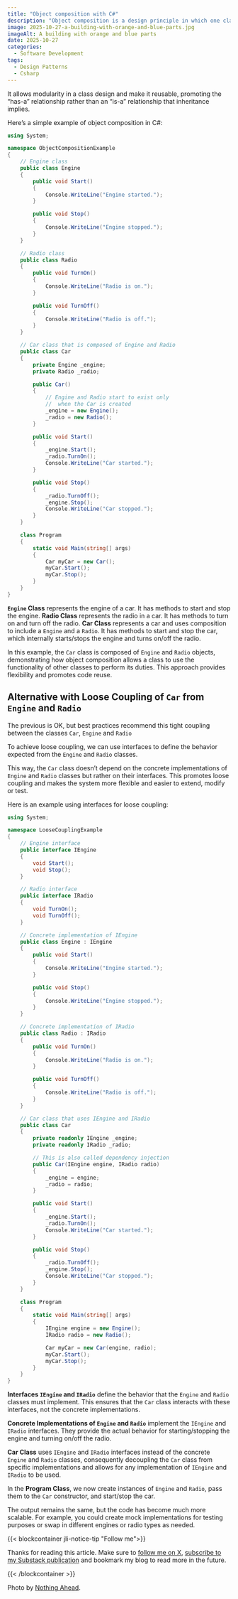 ```yaml
---
title: "Object composition with C#"
description: "Object composition is a design principle in which one class is composed of one or more objects of other classes."
image: 2025-10-27-a-building-with-orange-and-blue-parts.jpg
imageAlt: A building with orange and blue parts
date: 2025-10-27
categories:
  - Software Development
tags:
  - Design Patterns
  - Csharp
---
```


It allows modularity in a class design and make it reusable, promoting the “has-a” relationship rather than an “is-a” relationship that inheritance implies.

Here’s a simple example of object composition in C#:

```csharp
using System;

namespace ObjectCompositionExample
{
    // Engine class
    public class Engine
    {
        public void Start()
        {
            Console.WriteLine("Engine started.");
        }

        public void Stop()
        {
            Console.WriteLine("Engine stopped.");
        }
    }

    // Radio class
    public class Radio
    {
        public void TurnOn()
        {
            Console.WriteLine("Radio is on.");
        }

        public void TurnOff()
        {
            Console.WriteLine("Radio is off.");
        }
    }

    // Car class that is composed of Engine and Radio
    public class Car
    {
        private Engine _engine;
        private Radio _radio;

        public Car()
        {
            // Engine and Radio start to exist only
            //  when the Car is created
            _engine = new Engine();
            _radio = new Radio();
        }

        public void Start()
        {
            _engine.Start();
            _radio.TurnOn();
            Console.WriteLine("Car started.");
        }

        public void Stop()
        {
            _radio.TurnOff();
            _engine.Stop();
            Console.WriteLine("Car stopped.");
        }
    }

    class Program
    {
        static void Main(string[] args)
        {
            Car myCar = new Car();
            myCar.Start();
            myCar.Stop();
        }
    }
}

```

**`Engine` Class** represents the engine of a car. It has methods to start and stop the engine.
**Radio Class** represents the radio in a car. It has methods to turn on and turn off the radio.
**Car Class** represents a car and uses composition to include a `Engine` and a `Radio`. It has methods to start and stop the car, which internally starts/stops the engine and turns on/off the radio.

In this example, the `Car` class is composed of `Engine` and `Radio` objects, demonstrating how object composition allows a class to use the functionality of other classes to perform its duties. This approach provides flexibility and promotes code reuse.

## Alternative with Loose Coupling of `Car` from `Engine` and `Radio`

The previous is OK, but best practices recommend this tight coupling between the classes `Car`, `Engine` and `Radio`

To achieve loose coupling, we can use interfaces to define the behavior expected from the `Engine` and `Radio` classes.

This way, the `Car` class doesn’t depend on the concrete implementations of `Engine` and `Radio` classes but rather on their interfaces. This promotes loose coupling and makes the system more flexible and easier to extend, modify or test.

Here is an example using interfaces for loose coupling:

```csharp
using System;

namespace LooseCouplingExample
{
    // Engine interface
    public interface IEngine
    {
        void Start();
        void Stop();
    }

    // Radio interface
    public interface IRadio
    {
        void TurnOn();
        void TurnOff();
    }

    // Concrete implementation of IEngine
    public class Engine : IEngine
    {
        public void Start()
        {
            Console.WriteLine("Engine started.");
        }

        public void Stop()
        {
            Console.WriteLine("Engine stopped.");
        }
    }

    // Concrete implementation of IRadio
    public class Radio : IRadio
    {
        public void TurnOn()
        {
            Console.WriteLine("Radio is on.");
        }

        public void TurnOff()
        {
            Console.WriteLine("Radio is off.");
        }
    }

    // Car class that uses IEngine and IRadio
    public class Car
    {
        private readonly IEngine _engine;
        private readonly IRadio _radio;

        // This is also called dependency injection
        public Car(IEngine engine, IRadio radio)
        {
            _engine = engine;
            _radio = radio;
        }

        public void Start()
        {
            _engine.Start();
            _radio.TurnOn();
            Console.WriteLine("Car started.");
        }

        public void Stop()
        {
            _radio.TurnOff();
            _engine.Stop();
            Console.WriteLine("Car stopped.");
        }
    }

    class Program
    {
        static void Main(string[] args)
        {
            IEngine engine = new Engine();
            IRadio radio = new Radio();

            Car myCar = new Car(engine, radio);
            myCar.Start();
            myCar.Stop();
        }
    }
}

```

**Interfaces `IEngine` and `IRadio`** define the behavior that the `Engine` and `Radio` classes must implement. This ensures that the `Car` class interacts with these interfaces, not the concrete implementations.

**Concrete Implementations of `Engine` and `Radio`** implement the `IEngine` and `IRadio` interfaces. They provide the actual behavior for starting/stopping the engine and turning on/off the radio.

**Car Class** uses `IEngine` and `IRadio` interfaces instead of the concrete `Engine` and `Radio` classes, consequently decoupling the `Car` class from specific implementations and allows for any implementation of `IEngine` and `IRadio` to be used.

In the **Program Class**, we now create instances of `Engine` and `Radio`, pass them to the `Car` constructor, and start/stop the car.

The output remains the same, but the code has become much more scalable. For example, you could create mock implementations for testing purposes or swap in different engines or radio types as needed.

{{< blockcontainer jli-notice-tip "Follow me">}}

Thanks for reading this article. Make sure to [follow me on X](https://x.com/LitzlerJeremie), [subscribe to my Substack publication](https://iamjeremie.substack.com/) and bookmark my blog to read more in the future.

{{< /blockcontainer >}}

Photo by [Nothing Ahead](https://www.pexels.com/photo/modern-architectural-abstract-with-shadows-34434121/).
